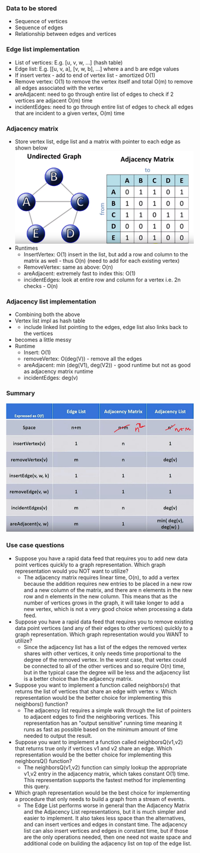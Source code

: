 ### Data to be stored
- Sequence of vertices
- Sequence of edges
- Relationship between edges and vertices

### Edge list implementation
- List of vertices: E.g. [u, v, w, ...] (hash table)
- Edge list: E.g. [[u, v, a], [v, w, b], ...] where a and b are edge values
- If insert vertex - add to end of vertex list - amortized O(1)
- Remove vertex: O(1) to remove the vertex itself and total O(m) to remove all edges associated with the vertex
- areAdjacent: need to go through entire list of edges to check if 2 vertices are adjacent O(m) time
- incidentEdges: need to go through entire list of edges to check all edges that are incident to a given vertex, O(m) time

### Adjacency matrix
- Store vertex list, edge list and a matrix with pointer to each edge as shown below
![](assets/images/2023-01-12-17-41-23.png)
- Runtimes
    - InsertVertex: O(1) insert in the list, but add a row and column to the matrix as well - thus O(n) (need to add for each existing vertex)
    - RemoveVertex: same as above: O(n)
    - areAdjacent: extremely fast to index this: O(1)
    - incidentEdges: look at entire row and column for a vertex i.e. 2n checks - O(n)


### Adjacency list implementation
- Combining both the above
- Vertex list impl as hash table
- + include linked list pointing to the edges, edge list also links back to the vertices
- becomes a little messy
- Runtime
    - Insert: O(1)
    - removeVertex: O(deg(V)) - remove all the edges
    - areAdjacent: min (deg(V1), deg(V2)) - good runtime but not as good as adjacency matrix runtime
    - incidentEdges: deg(v)

### Summary
![](assets/images/2023-01-12-17-59-08.png)

### Use case questions
- Suppose you have a rapid data feed that requires you to add new data point vertices quickly to a graph representation. Which graph representation would you NOT want to utilize?
    - The adjacency matrix requires linear time, O(n), to add a vertex because the addition requires new entries to be placed in a new row and a new column of the matrix, and there are n elements in the new row and n elements in the new column. This means that as the number of vertices grows in the graph, it will take longer to add a new vertex, which is not a very good choice when processing a data feed.
- Suppose you have a rapid data feed that requires you to remove existing data point vertices (and any of their edges to other vertices) quickly to a graph representation. Which graph representation would you WANT to utilize?
    - Since the adjacency list has a list of the edges the removed vertex shares with other vertices, it only needs time proportional to the degree of the removed vertex. In the worst case, that vertex could be connected to all of the other vertices and so require O(n) time, but in the typical case the degree will be less and the adjacency list is a better choice than the adjacency matrix.
- Suppose you want to implement a function called neighbors(v) that returns the list of vertices that share an edge with vertex v. Which representation would be the better choice for implementing this neighbors() function?
    - The adjacency list requires a simple walk through the list of pointers to adjacent edges to find the neighboring vertices. This representation has an "output sensitive" running time meaning it runs as fast as possible based on the minimum amount of time needed to output the result.
- Suppose you want to implement a function called neighborsQ(v1,v2) that returns true only if vertices v1 and v2 share an edge. Which representation would be the better choice for implementing this neighborsQ() function?
    - The neighborsQ(v1,v2) function can simply lookup the appropriate v1,v2 entry in the adjacency matrix, which takes constant O(1) time. This representation supports the fastest method for implementing this query.
- Which graph representation would be the best choice for implementing a procedure that only needs to build a graph from a stream of events.
    - The Edge List performs worse in general than the Adjacency Matrix and the Adjacency List representations, but it is much simpler and easier to implement. It also takes less space than the alternatives, and can insert vertices and edges in constant time. The adjacency list can also insert vertices and edges in constant time, but if those are the only operations needed, then one need not waste space and additional code on building the adjacency list on top of the edge list.
